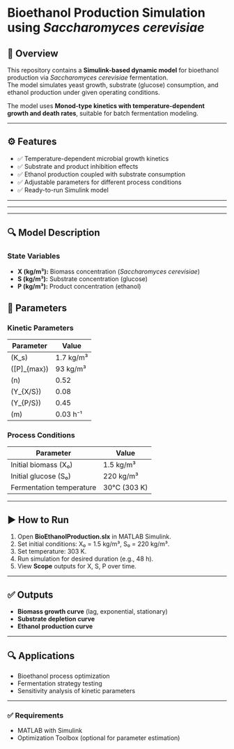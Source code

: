 
# Bioethanol Production Simulation using *Saccharomyces cerevisiae*

## 📌 Overview
This repository contains a **Simulink-based dynamic model** for bioethanol production via *Saccharomyces cerevisiae* fermentation.  
The model simulates yeast growth, substrate (glucose) consumption, and ethanol production under given operating conditions.

The model uses **Monod-type kinetics with temperature-dependent growth and death rates**, suitable for batch fermentation modeling.

---

## ⚙️ Features
- ✅ Temperature-dependent microbial growth kinetics  
- ✅ Substrate and product inhibition effects  
- ✅ Ethanol production coupled with substrate consumption  
- ✅ Adjustable parameters for different process conditions  
- ✅ Ready-to-run Simulink model  

---


---

---

## 🔍 Model Description

### **State Variables**
- **X (kg/m³):** Biomass concentration (*Saccharomyces cerevisiae*)  
- **S (kg/m³):** Substrate concentration (glucose)  
- **P (kg/m³):** Product concentration (ethanol)  



## 📌 Parameters

### **Kinetic Parameters**
| Parameter       | Value         |
|-----------------|-------------|
| \(K_s\)        | 1.7 kg/m³   |
| \([P]_{max}\)  | 93 kg/m³    |
| \(n\)          | 0.52        |
| \(Y_{X/S}\)    | 0.08        |
| \(Y_{P/S}\)    | 0.45        |
| \(m\)          | 0.03 h⁻¹   |

### **Process Conditions**
| Parameter                      | Value          |
|--------------------------------|--------------|
| Initial biomass (X₀)          | 1.5 kg/m³   |
| Initial glucose (S₀)          | 220 kg/m³   |
| Fermentation temperature       | 30°C (303 K)|

---

## ▶️ How to Run
1. Open **BioEthanolProduction.slx** in MATLAB Simulink.
2. Set initial conditions: X₀ = 1.5 kg/m³, S₀ = 220 kg/m³.
3. Set temperature: 303 K.
4. Run simulation for desired duration (e.g., 48 h).
5. View **Scope** outputs for X, S, P over time.

---

## ✅ Outputs
- **Biomass growth curve** (lag, exponential, stationary)
- **Substrate depletion curve**
- **Ethanol production curve**

---

## 🔍 Applications
- Bioethanol process optimization  
- Fermentation strategy testing  
- Sensitivity analysis of kinetic parameters  

---

### ✅ Requirements
- MATLAB with Simulink  
- Optimization Toolbox (optional for parameter estimation)  




